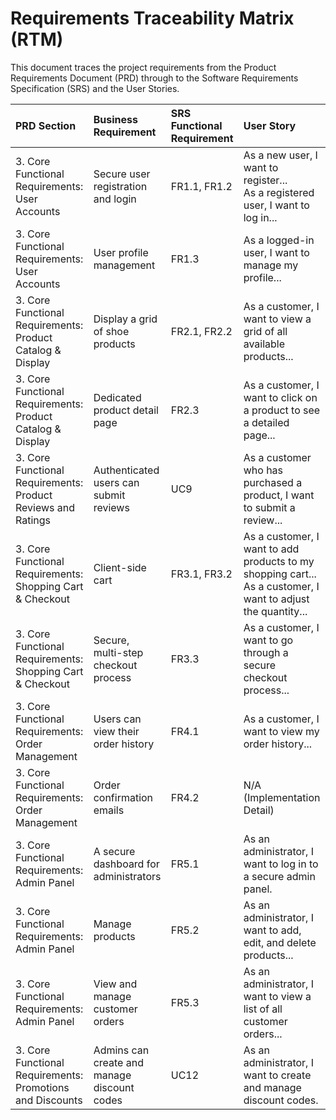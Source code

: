 # Requirements Traceability Matrix (RTM)

This document traces the project requirements from the Product Requirements Document (PRD) through to the Software Requirements Specification (SRS) and the User Stories.

| PRD Section | Business Requirement | SRS Functional Requirement | User Story |
| :--- | :--- | :--- | :--- |
| 3. Core Functional Requirements: User Accounts | Secure user registration and login | FR1.1, FR1.2 | As a new user, I want to register...<br>As a registered user, I want to log in... |
| 3. Core Functional Requirements: User Accounts | User profile management | FR1.3 | As a logged-in user, I want to manage my profile... |
| 3. Core Functional Requirements: Product Catalog & Display | Display a grid of shoe products | FR2.1, FR2.2 | As a customer, I want to view a grid of all available products... |
| 3. Core Functional Requirements: Product Catalog & Display | Dedicated product detail page | FR2.3 | As a customer, I want to click on a product to see a detailed page... |
| 3. Core Functional Requirements: Product Reviews and Ratings | Authenticated users can submit reviews | UC9 | As a customer who has purchased a product, I want to submit a review... |
| 3. Core Functional Requirements: Shopping Cart & Checkout | Client-side cart | FR3.1, FR3.2 | As a customer, I want to add products to my shopping cart...<br>As a customer, I want to adjust the quantity... |
| 3. Core Functional Requirements: Shopping Cart & Checkout | Secure, multi-step checkout process | FR3.3 | As a customer, I want to go through a secure checkout process... |
| 3. Core Functional Requirements: Order Management | Users can view their order history | FR4.1 | As a customer, I want to view my order history... |
| 3. Core Functional Requirements: Order Management | Order confirmation emails | FR4.2 | N/A (Implementation Detail) |
| 3. Core Functional Requirements: Admin Panel | A secure dashboard for administrators | FR5.1 | As an administrator, I want to log in to a secure admin panel. |
| 3. Core Functional Requirements: Admin Panel | Manage products | FR5.2 | As an administrator, I want to add, edit, and delete products... |
| 3. Core Functional Requirements: Admin Panel | View and manage customer orders | FR5.3 | As an administrator, I want to view a list of all customer orders... |
| 3. Core Functional Requirements: Promotions and Discounts | Admins can create and manage discount codes | UC12 | As an administrator, I want to create and manage discount codes. |